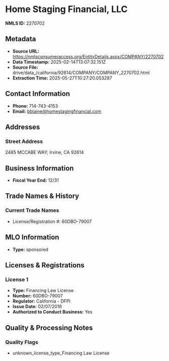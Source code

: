 # Home Staging Financial, LLC

**NMLS ID:** 2270702

## Metadata
- **Source URL:** https://nmlsconsumeraccess.org/EntityDetails.aspx/COMPANY/2270702
- **Data Timestamp:** 2025-02-14T13:07:32.151Z
- **Source File:** drive/data_/california/92614/COMPANY/COMPANY_2270702.html
- **Extraction Time:** 2025-05-27T10:27:20.053287

## Contact Information
- **Phone:** 714-743-4153
- **Email:** bblaine@homestagingfinancial.com

## Addresses
### Street Address
2485 MCCABE WAY; Irvine, CA 92614

## Business Information
- **Fiscal Year End:** 12/31

## Trade Names & History
### Current Trade Names
- License/Registration #: 60DBO-79007

## MLO Information
- **Type:** sponsored

## Licenses & Registrations

### License 1
- **Type:** Financing Law License
- **Number:** 60DBO-79007
- **Regulator:** California - DFPI
- **Issue Date:** 02/07/2018
- **Authorized to Conduct Business:** Yes

## Quality & Processing Notes
### Quality Flags
- unknown_license_type_Financing Law License
